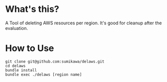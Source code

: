 What's this?
================

A Tool of deleting AWS resources per region.  It's good for cleanup after the evaluation.

How to Use
==============

    git clone git@github.com:sumikawa/delaws.git
    cd delaws
    bundle install
    bundle exec ./delaws [region name]
